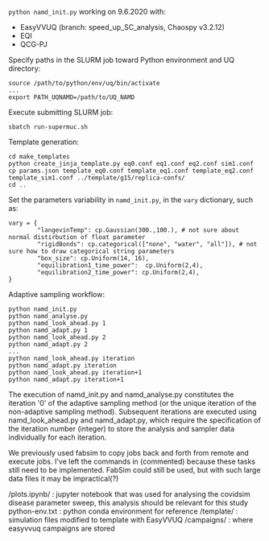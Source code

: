 `python namd_init.py` working on 9.6.2020 with:
- EasyVVUQ (branch: speed_up_SC_analysis, Chaospy v3.2.12)
- EQI
- QCG-PJ

Specify paths in the SLURM job toward Python environment and UQ directory:
```
source /path/to/python/env/uq/bin/activate
...
export PATH_UQNAMD=/path/to/UQ_NAMD
```

Execute submitting SLURM job:
```
sbatch run-supermuc.sh
```

Template generation:
```
cd make_templates
python create_jinja_template.py eq0.conf eq1.conf eq2.conf sim1.conf
cp params.json template_eq0.conf template_eq1.conf template_eq2.conf template_sim1.conf ../template/g15/replica-confs/
cd ..
```

Set the parameters variability in `namd_init.py`, in the `vary` dictionary, such as:
```
vary = {
        "langevinTemp": cp.Gaussian(300.,100.), # not sure about normal distirbution of float parameter
        "rigidBonds": cp.categorical(["none", "water", "all"]), # not sure how to draw categorical string parameters
        "box_size": cp.Uniform(14, 16),
        "equilibration1_time_power":  cp.Uniform(2,4),
        "equilibration2_time_power": cp.Uniform(2,4),
}
```

Adaptive sampling workflow:
```
python namd_init.py
python namd_analyse.py
python namd_look_ahead.py 1
python namd_adapt.py 1
python namd_look_ahead.py 2
python namd_adapt.py 2
...
python namd_look_ahead.py iteration
python namd_adapt.py iteration
python namd_look_ahead.py iteration+1
python namd_adapt.py iteration+1
```
The execution of namd_init.py and namd_analyse.py constitutes the iteration '0' of the adaptive sampling method (or the unique iteration of the non-adaptive sampling method). Subsequent iterations are executed using namd_look_ahead.py and namd_adapt.py, which require the specification of the iteration number (integer) to store the analysis and sampler data individually for each iteration.


We previously used fabsim to copy jobs back and forth from remote and execute jobs.
I've left the commands in (commented) because these tasks still need to be implemented.
FabSim could still be used, but with such large data files it may be impractical(?)

/plots.ipynb/ : jupyter notebook that was used for analysing the covidsim disease parameter sweep, this analysis should be relevant for this study
python-env.txt : python conda environment for reference
/template/ : simulation files modified to template with EasyVVUQ
/campaigns/ : where easyvvuq campaigns are stored


